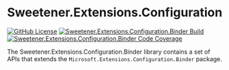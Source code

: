# Sweetener.Extensions.Configuration
[![GitHub License](https://img.shields.io/github/license/wsugarman/sweetener?label=License)](https://github.com/wsugarman/sweetener/blob/main/LICENSE)
[![Sweetener.Extensions.Configuration.Binder Build](https://github.com/wsugarman/sweetener/actions/workflows/sweetener.extensions.configuration.binder-ci.yml/badge.svg)](https://github.com/wsugarman/sweetener/actions/workflows/sweetener.extensions.configuration.binder-ci.yml)
[![Sweetener.Extensions.Configuration.Binder Code Coverage](https://codecov.io/gh/wsugarman/sweetener/branch/main/graph/badge.svg?flag=Configuration.Binder)](https://codecov.io/gh/wsugarman/sweetener)

The Sweetener.Extensions.Configuration.Binder library contains a set of APIs that extends the
`Microsoft.Extensions.Configuration.Binder` package.
